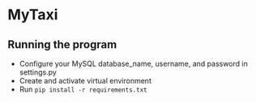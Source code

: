 # MyTaxi 
## Running the program
- Configure your MySQL database_name, username, and password in settings.py
- Create and activate virtual environment
- Run ``pip install -r requirements.txt``
